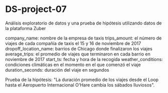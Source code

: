 # DS-project-07
Análisis exploratorio de datos y una prueba de hipótesis utilizando datos de la plataforma Zuber

company_name: nombre de la empresa de taxis
trips_amount: el número de viajes de cada compañía de taxis el 15 y 16 de noviembre de 2017
dropoff_location_name: barrios de Chicago donde finalizaron los viajes
average_trips: el promedio de viajes que terminaron en cada barrio en noviembre de 2017
start_ts: fecha y hora de la recogida
weather_conditions: condiciones climáticas en el momento en el que comenzó el viaje
duration_seconds: duración del viaje en segundos

Prueba de la hipótesis:
"La duración promedio de los viajes desde el Loop hasta el Aeropuerto Internacional O'Hare cambia los sábados lluviosos".
